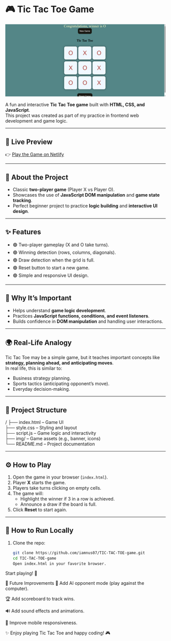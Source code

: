 # 🎮 Tic Tac Toe Game

![Tic Tac Toe Banner](./New%20folder/Screenshot%202025-09-01%20121404.png)

A fun and interactive **Tic Tac Toe game** built with **HTML, CSS, and JavaScript**.  
This project was created as part of my practice in frontend web development and game logic.

---

## 🔗 Live Preview

👉 [Play the Game on Netlify](https://tic-tac-toe-game-by-shuvo.netlify.app/)

---

## 📌 About the Project

- Classic **two-player game** (Player X vs Player O).
- Showcases the use of **JavaScript DOM manipulation** and **game state tracking**.
- Perfect beginner project to practice **logic building** and **interactive UI design**.

---

## ✨ Features

- 🟢 Two-player gameplay (X and O take turns).
- 🟢 Winning detection (rows, columns, diagonals).
- 🟢 Draw detection when the grid is full.
- 🟢 Reset button to start a new game.
- 🟢 Simple and responsive UI design.

---

## 🧩 Why It’s Important

- Helps understand **game logic development**.
- Practices **JavaScript functions, conditions, and event listeners**.
- Builds confidence in **DOM manipulation** and handling user interactions.

---

## 🌍 Real-Life Analogy

Tic Tac Toe may be a simple game, but it teaches important concepts like **strategy, planning ahead, and anticipating moves**.  
In real life, this is similar to:

- Business strategy planning.
- Sports tactics (anticipating opponent’s move).
- Everyday decision-making.

---

## 📂 Project Structure

/
├── index.html – Game UI  
├── style.css – Styling and layout  
├── script.js – Game logic and interactivity  
├── img/ – Game assets (e.g., banner, icons)  
└── README.md – Project documentation

---

## ⚙️ How to Play

1. Open the game in your browser (`index.html`).
2. Player **X** starts the game.
3. Players take turns clicking on empty cells.
4. The game will:
   - Highlight the winner if 3 in a row is achieved.
   - Announce a draw if the board is full.
5. Click **Reset** to start again.

---

## 🚀 How to Run Locally

1. Clone the repo:
   ```bash
   git clone https://github.com/iamnus07/TIC-TAC-TOE-game.git
   cd TIC-TAC-TOE-game
   Open index.html in your favorite browser.
   ```

Start playing! 🎉

🎯 Future Improvements
🤖 Add AI opponent mode (play against the computer).

🏆 Add scoreboard to track wins.

🔊 Add sound effects and animations.

📱 Improve mobile responsiveness.

✨ Enjoy playing Tic Tac Toe and happy coding! 🎮
